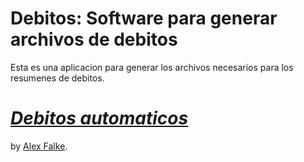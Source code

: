 # Debitos: Software para generar archivos de debitos

Esta es una aplicacion para generar los archivos necesarios para los resumenes de debitos.
# [*Debitos automaticos*](http://debitos.com.ar/)
by [Alex Falke](http://alexfalke.com.ar/).